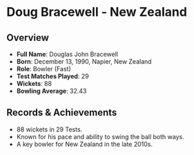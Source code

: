 # Doug Bracewell - New Zealand

## Overview
- **Full Name**: Douglas John Bracewell
- **Born**: December 13, 1990, Napier, New Zealand
- **Role**: Bowler (Fast)
- **Test Matches Played**: 29
- **Wickets**: 88
- **Bowling Average**: 32.43

## Records & Achievements
- 88 wickets in 29 Tests.
- Known for his pace and ability to swing the ball both ways.
- A key bowler for New Zealand in the late 2010s.
